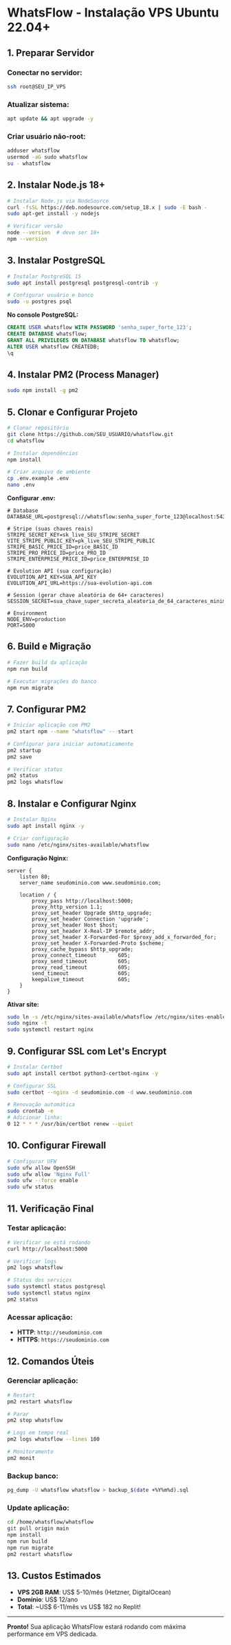 # WhatsFlow - Instalação VPS Ubuntu 22.04+

## 1. Preparar Servidor

### Conectar no servidor:
```bash
ssh root@SEU_IP_VPS
```

### Atualizar sistema:
```bash
apt update && apt upgrade -y
```

### Criar usuário não-root:
```bash
adduser whatsflow
usermod -aG sudo whatsflow
su - whatsflow
```

## 2. Instalar Node.js 18+

```bash
# Instalar Node.js via NodeSource
curl -fsSL https://deb.nodesource.com/setup_18.x | sudo -E bash -
sudo apt-get install -y nodejs

# Verificar versão
node --version  # deve ser 18+
npm --version
```

## 3. Instalar PostgreSQL

```bash
# Instalar PostgreSQL 15
sudo apt install postgresql postgresql-contrib -y

# Configurar usuário e banco
sudo -u postgres psql
```

**No console PostgreSQL:**
```sql
CREATE USER whatsflow WITH PASSWORD 'senha_super_forte_123';
CREATE DATABASE whatsflow;
GRANT ALL PRIVILEGES ON DATABASE whatsflow TO whatsflow;
ALTER USER whatsflow CREATEDB;
\q
```

## 4. Instalar PM2 (Process Manager)

```bash
sudo npm install -g pm2
```

## 5. Clonar e Configurar Projeto

```bash
# Clonar repositório
git clone https://github.com/SEU_USUARIO/whatsflow.git
cd whatsflow

# Instalar dependências
npm install

# Criar arquivo de ambiente
cp .env.example .env
nano .env
```

**Configurar .env:**
```env
# Database
DATABASE_URL=postgresql://whatsflow:senha_super_forte_123@localhost:5432/whatsflow

# Stripe (suas chaves reais)
STRIPE_SECRET_KEY=sk_live_SEU_STRIPE_SECRET
VITE_STRIPE_PUBLIC_KEY=pk_live_SEU_STRIPE_PUBLIC
STRIPE_BASIC_PRICE_ID=price_BASIC_ID
STRIPE_PRO_PRICE_ID=price_PRO_ID
STRIPE_ENTERPRISE_PRICE_ID=price_ENTERPRISE_ID

# Evolution API (sua configuração)
EVOLUTION_API_KEY=SUA_API_KEY
EVOLUTION_API_URL=https://sua-evolution-api.com

# Session (gerar chave aleatória de 64+ caracteres)
SESSION_SECRET=sua_chave_super_secreta_aleatoria_de_64_caracteres_minimo_aqui

# Environment
NODE_ENV=production
PORT=5000
```

## 6. Build e Migração

```bash
# Fazer build da aplicação
npm run build

# Executar migrações do banco
npm run migrate
```

## 7. Configurar PM2

```bash
# Iniciar aplicação com PM2
pm2 start npm --name "whatsflow" -- start

# Configurar para iniciar automaticamente
pm2 startup
pm2 save

# Verificar status
pm2 status
pm2 logs whatsflow
```

## 8. Instalar e Configurar Nginx

```bash
# Instalar Nginx
sudo apt install nginx -y

# Criar configuração
sudo nano /etc/nginx/sites-available/whatsflow
```

**Configuração Nginx:**
```nginx
server {
    listen 80;
    server_name seudominio.com www.seudominio.com;

    location / {
        proxy_pass http://localhost:5000;
        proxy_http_version 1.1;
        proxy_set_header Upgrade $http_upgrade;
        proxy_set_header Connection 'upgrade';
        proxy_set_header Host $host;
        proxy_set_header X-Real-IP $remote_addr;
        proxy_set_header X-Forwarded-For $proxy_add_x_forwarded_for;
        proxy_set_header X-Forwarded-Proto $scheme;
        proxy_cache_bypass $http_upgrade;
        proxy_connect_timeout       605;
        proxy_send_timeout          605;
        proxy_read_timeout          605;
        send_timeout                605;
        keepalive_timeout           605;
    }
}
```

**Ativar site:**
```bash
sudo ln -s /etc/nginx/sites-available/whatsflow /etc/nginx/sites-enabled/
sudo nginx -t
sudo systemctl restart nginx
```

## 9. Configurar SSL com Let's Encrypt

```bash
# Instalar Certbot
sudo apt install certbot python3-certbot-nginx -y

# Configurar SSL
sudo certbot --nginx -d seudominio.com -d www.seudominio.com

# Renovação automática
sudo crontab -e
# Adicionar linha:
0 12 * * * /usr/bin/certbot renew --quiet
```

## 10. Configurar Firewall

```bash
# Configurar UFW
sudo ufw allow OpenSSH
sudo ufw allow 'Nginx Full'
sudo ufw --force enable
sudo ufw status
```

## 11. Verificação Final

### Testar aplicação:
```bash
# Verificar se está rodando
curl http://localhost:5000

# Verificar logs
pm2 logs whatsflow

# Status dos serviços
sudo systemctl status postgresql
sudo systemctl status nginx
pm2 status
```

### Acessar aplicação:
- **HTTP**: `http://seudominio.com`
- **HTTPS**: `https://seudominio.com`

## 12. Comandos Úteis

### Gerenciar aplicação:
```bash
# Restart
pm2 restart whatsflow

# Parar
pm2 stop whatsflow

# Logs em tempo real
pm2 logs whatsflow --lines 100

# Monitoramento
pm2 monit
```

### Backup banco:
```bash
pg_dump -U whatsflow whatsflow > backup_$(date +%Y%m%d).sql
```

### Update aplicação:
```bash
cd /home/whatsflow/whatsflow
git pull origin main
npm install
npm run build
npm run migrate
pm2 restart whatsflow
```

## 13. Custos Estimados

- **VPS 2GB RAM**: US$ 5-10/mês (Hetzner, DigitalOcean)
- **Domínio**: US$ 12/ano
- **Total**: ~US$ 6-11/mês vs US$ 182 no Replit!

---

**Pronto!** Sua aplicação WhatsFlow estará rodando com máxima performance em VPS dedicada.